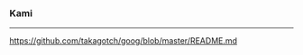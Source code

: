 ### Kami
---
https://github.com/takagotch/goog/blob/master/README.md



```
```

```
```

```
```


